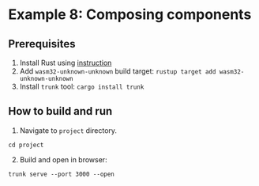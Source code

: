 # Example 8: Composing components

## Prerequisites

1) Install Rust using [instruction](https://www.rust-lang.org/tools/install)
2) Add `wasm32-unknown-unknown` build target: `rustup target add wasm32-unknown-unknown`
3) Install `trunk` tool: `cargo install trunk`

## How to build and run

1) Navigate to `project` directory.

```shell
cd project
```

2) Build and open in browser:

```shell
trunk serve --port 3000 --open
```

